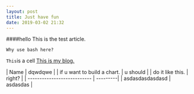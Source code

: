 ```yaml
---
layout: post
title: Just have fun
date: 2019-03-02 21:32
---
```






####hello
 This is the test article.

 ```
 Why use bash here?
 ```

 `This`is a cell
 [This is my blog.](sz88888.github.io)


| Name                        | dqwdqwe  |
| if u want to build a chart. | u should |
| do it like this.            | right?   |
| --------------------------- | ---------|
| asdasdasdasdasd             | asdasdas |
